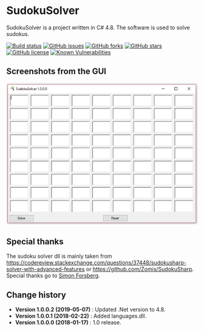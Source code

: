 # SudokuSolver

SudokuSolver is a project written in C# 4.8. The software is used to solve sudokus.

[![Build status](https://ci.appveyor.com/api/projects/status/723lc47yl9icx3jq?svg=true)](https://ci.appveyor.com/project/SeppPenner/sudokusolver)
[![GitHub issues](https://img.shields.io/github/issues/SeppPenner/SudokuSolver.svg)](https://github.com/SeppPenner/SudokuSolver/issues)
[![GitHub forks](https://img.shields.io/github/forks/SeppPenner/SudokuSolver.svg)](https://github.com/SeppPenner/SudokuSolver/network)
[![GitHub stars](https://img.shields.io/github/stars/SeppPenner/SudokuSolver.svg)](https://github.com/SeppPenner/SudokuSolver/stargazers)
[![GitHub license](https://img.shields.io/badge/license-AGPL-blue.svg)](https://raw.githubusercontent.com/SeppPenner/SudokuSolver/master/License.txt)
[![Known Vulnerabilities](https://snyk.io/test/github/SeppPenner/SudokuSolver/badge.svg)](https://snyk.io/test/github/SeppPenner/SudokuSolver)

## Screenshots from the GUI
![Screenshot from the GUI](https://github.com/SeppPenner/SudokuSolver/blob/master/Screenshot.PNG "Screenshot from the GUI")

## Special thanks
The sudoku solver dll is mainly taken from https://codereview.stackexchange.com/questions/37448/sudokusharp-solver-with-advanced-features or https://github.com/Zomis/SudokuSharp.
Special thanks go to [Simon Forsberg](https://github.com/Zomis).

Change history
--------------
* **Version 1.0.0.2 (2019-05-07)** : Updated .Net version to 4.8.
* **Version 1.0.0.1 (2018-02-22)** : Added languages.dll.
* **Version 1.0.0.0 (2018-01-17)** : 1.0 release.
